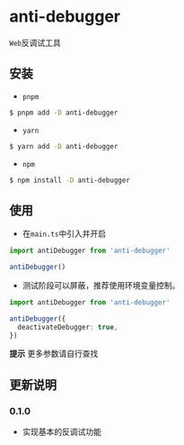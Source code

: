 <!--
 * @Author: matiastang
 * @Date: 2024-07-15 14:13:28
 * @LastEditors: matiastang
 * @LastEditTime: 2024-07-16 14:56:11
 * @FilePath: /anti-debugger/README.md
 * @Description: README
-->
# anti-debugger

`Web`反调试工具

## 安装

* `pnpm`
```sh
$ pnpm add -D anti-debugger
```
* `yarn`
```sh
$ yarn add -D anti-debugger
```
* `npm`
```sh
$ npm install -D anti-debugger
```

## 使用

* 在`main.ts`中引入并开启
```ts
import antiDebugger from 'anti-debugger'

antiDebugger()
```

* 测试阶段可以屏蔽，推荐使用环境变量控制。
```ts
import antiDebugger from 'anti-debugger'

antiDebugger({
  deactivateDebugger: true,
})
```

**提示** 更多参数请自行查找

## 更新说明

### 0.1.0

* 实现基本的反调试功能